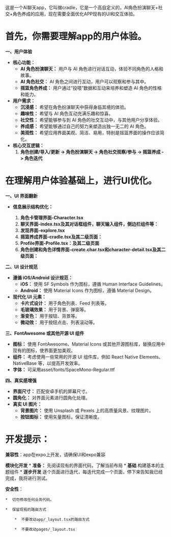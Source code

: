这是一个AI聊天app，它叫做cradle，它是一个高自定义的，AI角色扮演聊天+社交+角色养成的应用，现在需要全面优化APP现有的UI和交互体验。

# 首先，你需要理解app的用户体验。

**一、用户体验**

*   **核心功能：**
    *   **AI 角色扮演聊天：** 用户与 AI 角色进行对话互动，体验不同角色的人格和故事。
    *   **AI 角色社交：** AI 角色之间进行互动，用户可以观察和参与其中。
    *   **摇篮角色养成：** 用户通过“投喂”数据和互动来培养和塑造 AI 角色的性格和能力。
*   **用户需求：**
    *   **沉浸感：** 希望在角色扮演聊天中获得身临其境的体验。
    *   **趣味性：** 希望与 AI 角色互动充满乐趣和惊喜。
    *   **社交性：** 希望能够参与到 AI 角色的社交互动中，与其他用户分享体验。
    *   **养成感：** 希望能够通过自己的努力来塑造出独一无二的 AI 角色。
    *   **美观性：** 希望应用界面美观、简洁、易用，特别是摇篮界面的操作应该简化。
*   **核心交互逻辑：**
    1.  **角色创建/导入/更新 -> 角色扮演聊天 -> 角色社交观察/参与 -> 摇篮养成 -> 角色迭代**

# 在理解用户体验基础上，进行UI优化。

**一、UI 界面翻新**

*   **信息展示结构优化：**

    1.  **角色卡管理界面-Character.tsx**
    2.  **聊天界面-index.tsx及其对话框组件，聊天输入组件，侧边栏组件等：**
    3.  **发现界面-explore.tsx**   
    4.  **摇篮养成界面-cradle.tsx及其二级页面：**
    5.  **Profile界面-Profile.tsx：及其二级页面**
    6.  **角色创建和角色详情界面-create.char.tsx和character-detail.tsx及其二级页面：**

**二、UI 设计规范**

*   **遵循 iOS/Android 设计规范：**
    *   **iOS：** 使用 SF Symbols 作为图标，遵循 Human Interface Guidelines。
    *   **Android：** 使用 Material Icons 作为图标，遵循 Material Design。
*   **现代化 UI 元素：**
    *   **卡片式设计：** 用于角色列表、Feed 列表等。
    *   **毛玻璃效果：** 用于背景、弹窗等。
    *   **渐变色：** 用于按钮、背景等。
    *   **微动效：** 用于按钮点击、列表滚动等。

**三、FontAwesome 或其他开源 UI 组件**

*   **图标：** 使用 FontAwesome、Material Icons 或其他开源图标库，替换应用中现有的图标，使界面更加美观。
*   **组件：** 考虑使用一些常用的开源 UI 组件库，例如 React Native Elements、NativeBase 等，以提高开发效率。
*   **字体：** 可采用asset/fonts/SpaceMono-Regular.ttf

**四、真实感增强**

*   **界面尺寸：** 匹配安卓手机的屏幕尺寸。
*   **圆角化：** 对界面元素进行圆角化处理。
*   **真实 UI 图片：**
    *   **背景图片：** 使用 Unsplash 或 Pexels 上的高质量风景、纹理图片。
    *   **按钮图标：** 使用矢量图标，保证清晰度。

# 开发提示：

**兼容性**：app在expo上开发，请确保UI和expo兼容

**模块化开发**
    *   **准备：** 先阅读现有的界面代码，了解当前布局
    *   **基础**   构建基本的主题组件
    *   **逐步开发**   逐个页面进行迭代，每迭代完成一个页面，停下来告知我已经完成，我将进行测试。

**安全性**：

    *  切勿修改任何业务代码。

    *  保留现有的路由方式

        *  不要改动app/_layout.tsx的路由方式

        *  不要改动pages/_layout.tsx